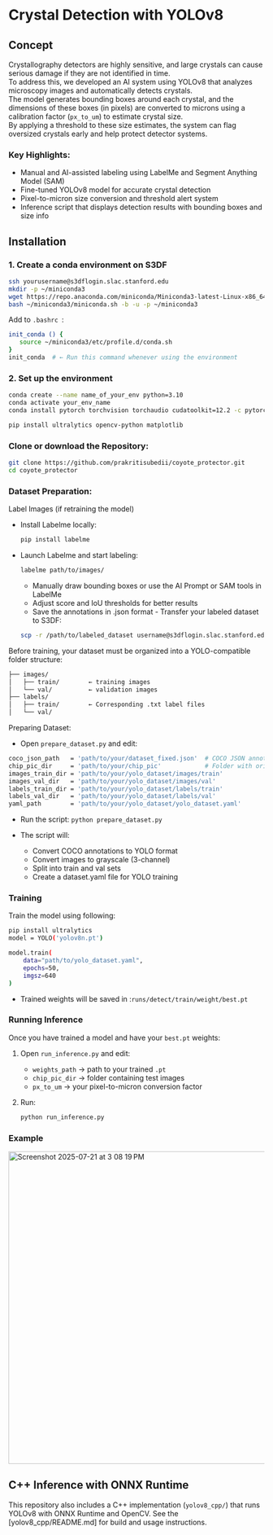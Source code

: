 # Crystal Detection with YOLOv8 

## Concept
Crystallography detectors are highly sensitive, and large crystals can cause serious damage if they are not identified in time.  
To address this, we developed an AI system using YOLOv8 that analyzes microscopy images and automatically detects crystals.  
The model generates bounding boxes around each crystal, and the dimensions of these boxes (in pixels) are converted to microns using a calibration factor (`px_to_um`) to estimate crystal size.  
By applying a threshold to these size estimates, the system can flag oversized crystals early and help protect detector systems.

### Key Highlights:
- Manual and AI-assisted labeling using LabelMe and Segment Anything Model (SAM)
- Fine-tuned YOLOv8 model for accurate crystal detection
- Pixel-to-micron size conversion and threshold alert system
- Inference script that displays detection results with bounding boxes and size info

## Installation 
### 1. Create a conda environment on S3DF
``` bash
ssh yourusername@s3dflogin.slac.stanford.edu
mkdir -p ~/miniconda3
wget https://repo.anaconda.com/miniconda/Miniconda3-latest-Linux-x86_64.sh -O ~/miniconda3/miniconda.sh
bash ~/miniconda3/miniconda.sh -b -u -p ~/miniconda3
```
Add to ```.bashrc ```:
 ``` bash
init_conda () {
    source ~/miniconda3/etc/profile.d/conda.sh
}
init_conda  # ← Run this command whenever using the environment
```
### 2. Set up the environment
``` bash 
conda create --name name_of_your_env python=3.10
conda activate your_env_name
conda install pytorch torchvision torchaudio cudatoolkit=12.2 -c pytorch

pip install ultralytics opencv-python matplotlib
 ```

### Clone or download the Repository:
``` bash
git clone https://github.com/prakritisubedii/coyote_protector.git
cd coyote_protector
```

### Dataset Preparation:
Label Images (if retraining the model)
   - Install Labelme locally:
     ``` bash
     pip install labelme
     ```
   - Launch Labelme and start labeling:
     ``` bash
     labelme path/to/images/
     ```  
      - Manually draw bounding boxes or use the AI Prompt or SAM tools in LabelMe
      - Adjust score and IoU thresholds for better results
      - Save the annotations in .json format
    - Transfer your labeled dataset to S3DF:
      ``` bash
      scp -r /path/to/labeled_dataset username@s3dflogin.slac.stanford.edu:/path/to/project
      ```

Before training, your dataset must be organized into a YOLO-compatible folder structure:
``` bash
├── images/
│   ├── train/        ← training images
│   └── val/          ← validation images
├── labels/
│   ├── train/        ← Corresponding .txt label files
│   └── val/          
```

Preparing Dataset:
- Open ```prepare_dataset.py``` and edit:
``` bash
coco_json_path   = 'path/to/your/dataset_fixed.json'  # COCO JSON annotations
chip_pic_dir     = 'path/to/your/chip_pic'            # Folder with original images
images_train_dir = 'path/to/your/yolo_dataset/images/train'
images_val_dir   = 'path/to/your/yolo_dataset/images/val'
labels_train_dir = 'path/to/your/yolo_dataset/labels/train'
labels_val_dir   = 'path/to/your/yolo_dataset/labels/val'
yaml_path        = 'path/to/your/yolo_dataset/yolo_dataset.yaml'
```
- Run the script:
 ``` python prepare_dataset.py ```

- The script will:
  - Convert COCO annotations to YOLO format
  - Convert images to grayscale (3-channel)
  - Split into train and val sets
  - Create a dataset.yaml file for YOLO training

### Training 
Train the model using following:

``` bash
pip install ultralytics
model = YOLO('yolov8n.pt')

model.train(
    data="path/to/yolo_dataset.yaml",
    epochs=50,
    imgsz=640
)
```
- Trained weights will be saved in :``` runs/detect/train/weight/best.pt ```


### Running Inference

Once you have trained a model and have your `best.pt` weights:

1. Open `run_inference.py` and edit:
   - `weights_path` → path to your trained `.pt`
   - `chip_pic_dir` → folder containing test images
   - `px_to_um` → your pixel-to-micron conversion factor

2. Run:
   ```bash
   python run_inference.py
   ```

### Example

<img width="1201" height="614" alt="Screenshot 2025-07-21 at 3 08 19 PM" src="https://github.com/user-attachments/assets/f030985e-ce8f-454a-8050-8ff9f076d446" />

  
## C++ Inference with ONNX Runtime  

This repository also includes a C++ implementation (`yolov8_cpp/`) that runs YOLOv8 with ONNX Runtime and OpenCV. See the [yolov8_cpp/README.md] for build and usage instructions.  

